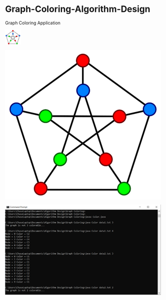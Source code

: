 # Graph-Coloring-Algorithm-Design
Graph Coloring Application

<img src="/imageColoring.png" width="50"></img>

![](/imageColoring.png)

![](/cmdColoring.PNG)

